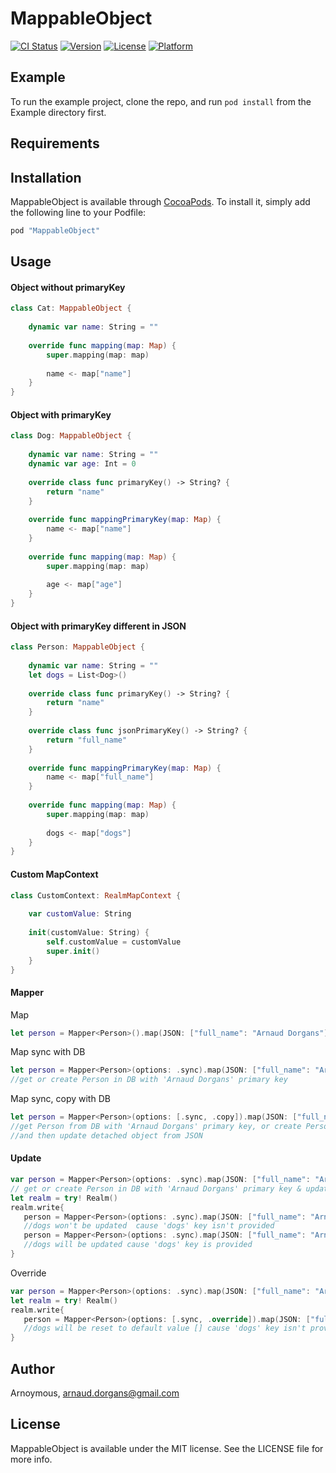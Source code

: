 # MappableObject

[![CI Status](http://img.shields.io/travis/Arnoymous/MappableObject.svg?style=flat)](https://travis-ci.org/Arnoymous/MappableObject)
[![Version](https://img.shields.io/cocoapods/v/MappableObject.svg?style=flat)](http://cocoapods.org/pods/MappableObject)
[![License](https://img.shields.io/cocoapods/l/MappableObject.svg?style=flat)](http://cocoapods.org/pods/MappableObject)
[![Platform](https://img.shields.io/cocoapods/p/MappableObject.svg?style=flat)](http://cocoapods.org/pods/MappableObject)

## Example

To run the example project, clone the repo, and run `pod install` from the Example directory first.

## Requirements

## Installation

MappableObject is available through [CocoaPods](http://cocoapods.org). To install
it, simply add the following line to your Podfile:

```ruby
pod "MappableObject"
```

## Usage

#### Object without primaryKey
```swift
class Cat: MappableObject {
    
    dynamic var name: String = ""
    
    override func mapping(map: Map) {
        super.mapping(map: map)
        
        name <- map["name"]
    }
}
```

#### Object with primaryKey
```swift
class Dog: MappableObject {
    
    dynamic var name: String = ""
    dynamic var age: Int = 0
    
    override class func primaryKey() -> String? {
        return "name"
    }
    
    override func mappingPrimaryKey(map: Map) {
        name <- map["name"]
    }
    
    override func mapping(map: Map) {
        super.mapping(map: map)
        
        age <- map["age"]
    }
}
```

#### Object with primaryKey different in JSON
```swift
class Person: MappableObject {
    
    dynamic var name: String = ""
    let dogs = List<Dog>()
    
    override class func primaryKey() -> String? {
        return "name"
    }
    
    override class func jsonPrimaryKey() -> String? {
        return "full_name"
    }
    
    override func mappingPrimaryKey(map: Map) {
        name <- map["full_name"]
    }
    
    override func mapping(map: Map) {
        super.mapping(map: map)
        
        dogs <- map["dogs"]
    }
}
```

#### Custom MapContext
```swift
class CustomContext: RealmMapContext {
    
    var customValue: String
    
    init(customValue: String) {
        self.customValue = customValue
        super.init()
    }
}
```

#### Mapper
Map
```swift
let person = Mapper<Person>().map(JSON: ["full_name": "Arnaud Dorgans"])
```

Map sync with DB
```swift
let person = Mapper<Person>(options: .sync).map(JSON: ["full_name": "Arnaud Dorgans"])
//get or create Person in DB with 'Arnaud Dorgans' primary key
```

Map sync, copy with DB
```swift
let person = Mapper<Person>(options: [.sync, .copy]).map(JSON: ["full_name": "Arnaud Dorgans"]) 
//get Person from DB with 'Arnaud Dorgans' primary key, or create Person from JSON detached from Realm
//and then update detached object from JSON
```

#### Update

```swift
var person = Mapper<Person>(options: .sync).map(JSON: ["full_name": "Arnaud Dorgans", "dogs": [["name": "Sansa", "age": 1]]])! 
// get or create Person in DB with 'Arnaud Dorgans' primary key & update 'dogs' property
let realm = try! Realm()
realm.write{
   person = Mapper<Person>(options: .sync).map(JSON: ["full_name": "Arnaud Dorgans"], toObject: person) 
   //dogs won't be updated  cause 'dogs' key isn't provided
   person = Mapper<Person>(options: .sync).map(JSON: ["full_name": "Arnaud Dorgans", "dogs": []], toObject: person) 
   //dogs will be updated cause 'dogs' key is provided
}
```

Override
```swift
var person = Mapper<Person>(options: .sync).map(JSON: ["full_name": "Arnaud Dorgans", "dogs": [["name": "Sansa", "age": 1]]])!
let realm = try! Realm()
realm.write{
   person = Mapper<Person>(options: [.sync, .override]).map(JSON: ["full_name": "Arnaud Dorgans"], toObject: person) 
   //dogs will be reset to default value [] cause 'dogs' key isn't provided
}
```

## Author

Arnoymous, arnaud.dorgans@gmail.com

## License

MappableObject is available under the MIT license. See the LICENSE file for more info.
